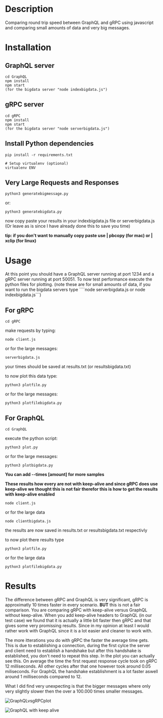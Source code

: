 # Description

Comparing round trip speed between GraphQL and gRPC using javascript and comparing small amounts of data and very big messages.


# Installation
## GraphQL server

```
cd GraphQL
npm install
npm start
(for the bigdata server "node indexbigdata.js")
```

## gRPC server

```
cd gRPC
npm install
npm start
(for the bigdata server "node serverbigdata.js")
```

## Install Python dependencies

```
pip install -r requirements.txt

# Setup virtualenv (optional)
virtualenv ENV
```

## Very Large Requests and Responses

```python3 generatebigmessage.py``` 

or:

```python3 generatebigdata.py```

now copy paste your results in your indexbigdata.js file or serverbigdata.js (Or leave as is since I have already done this to save you time)

**tip: if you don't want to manually copy paste use | pbcopy (for mac) or | xclip (for linux)**

# Usage

At this point you should have a GraphQL server running at port 1234 and a gRPC server running at port 50051. To now test performance execute the python files for plotting. (note these are for small amounts of data, if you want to run the bigdata servers type ````node serverbigdata.js or node indexbigdata.js```)

## For gRPC

```cd gRPC```

make requests by typing:

```node client.js```

or for the large messages:

```serverbigdata.js```

your times should be saved at results.txt (or resultsbigdata.txt)

to now plot this data type:

```python3 plotfile.py```

or for the large messages:

```python3 plotfilebigdata.py```


## For GraphQL

```cd GraphQL```

execute the python script:

```python3 plot.py```

or for the large messages:

```python3 plotbigdata.py```

**You can add --times [amount] for more samples**

**These results how every are not with keep-alive and since gRPC does use keep-alive we thought this is not fair therefor this is how to get the results with keep-alive enabled**

```node client.js```

or for the large data

```node clientbigdata.js```

the results are now saved in results.txt or resultsbigdata.txt respectivly

to now plot there results type

```python3 plotfile.py```

or for the large data

```python3 plotfilebigdata.py```

# Results

The difference between gRPC and GraphQL is very significant, gRPC is approximatly 10 times faster in every scenario. **BUT** this is not a fair comparison. You are comparing gRPC with keep-alive versus GraphQL without keep-alive. When you add keep-alive headers to GraphQL (in our test case) we found that it is actually a little bit faster then gRPC and that gives some very promissing results. Since in my opinion at least I would rather work with GraphQL since it is a lot easier and cleaner to work with.

The more itterations you do with gRPC the faster the average time gets. This is due to establishing a connection, during the first cylce the server and client need to establish a handshake but after this handshake is established, you don't need to repeat this step. In the plot you can actually see this. On average the time the first request response cycle took on gRPC 12 milliseconds. All other cycles after that one however took around 0.05 miliseconds. For GraphQL the handshake establishment is a lot faster aswell around 1 milliseconds compared to 12.

What I did find very unexpecting is that the bigger messages where only very slightly slower then the over a 100.000 times smaller messages.

![GraphQLvsgRPCplot](GraphQLgRPCdata.png)

![GraphQL with keep alive](graphqlkeepalive.png)